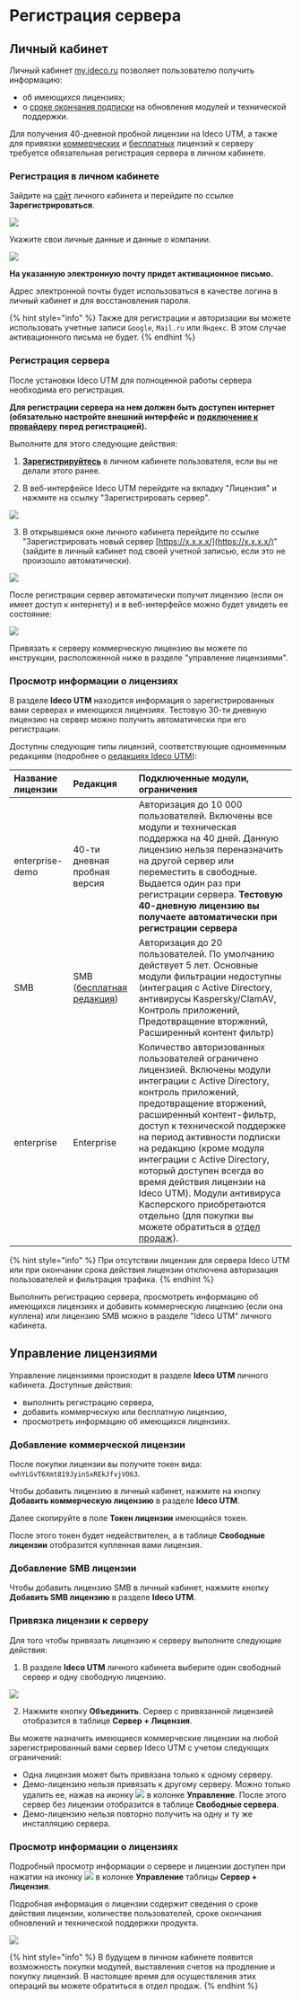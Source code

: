 # Регистрация сервера

## Личный кабинет

Личный кабинет [my.ideco.ru](http://my.ideco.ru/) позволяет пользователю получить информацию:

* об имеющихся лицензиях;
* о [сроке окончания подписки](https://2020.ideco.ru/development) на обновления модулей и технической поддержки.

Для получения 40-дневной пробной лицензии на Ideco UTM, а также для привязки [коммерческих](https://2020.ideco.ru/buy) и [бесплатных](https://ideco.ru/products/ics/free-edition) лицензий к серверу требуется обязательная регистрация сервера в личном кабинете.

### Регистрация в  личном кабинете

Зайдите на [сайт](https://my.ideco.ru/#/login/?next=/utm/license/) личного кабинета и перейдите по ссылке **Зарегистрироваться**.

![](../.gitbook/assets/1._регистрация.png)

Укажите свои личные данные и данные о компании.

![](../.gitbook/assets/reglk%20%281%29%20%281%29%20%282%29%20%282%29%20%282%29%20%282%29%20%281%29%20%283%29.png)

**На указанную электронную почту придет активационное письмо.**

Адрес электронной почты будет использоваться в качестве логина в личный кабинет и для восстановления пароля.

{% hint style="info" %}
Также для регистрации и авторизации вы можете использовать учетные записи `Google`, `Mail.ru` или `Яндекс`. В этом случае активационного письма не будет.
{% endhint %}



### Регистрация сервера

После установки Ideco UTM для полноценной работы сервера необходима его регистрация.

**Для регистрации сервера на нем должен быть доступен интернет \(обязательно настройте внешний интерфейс и** [**подключение к провайдеру**](../connection-to-provider/) **перед регистрацией\).**

Выполните для этого следующие действия:

1. [**Зарегистрируйтесь**](https://my.ideco.ru/register/) в личном кабинете пользователя, если вы не делали этого ранее.

2. В веб-интерфейсе Ideco UTM перейдите на вкладку "Лицензия" и нажмите на ссылку "Зарегистрировать сервер".

![](../.gitbook/assets/12025909.png)

3. В открывшемся окне личного кабинета перейдите по ссылке "Зарегистрировать новый сервер [https://x.x.x.x/](https://x.x.x.x/)" \(зайдите в личный кабинет под своей учетной записью, если это не произошло автоматически\).

![](../.gitbook/assets/reg_new_srv_new_lk.png)

После регистрации сервер автоматически получит лицензию \(если он имеет доступ к интернету\) и в веб-интерфейсе можно будет увидеть ее состояние:

![](../.gitbook/assets/4982956.jpg)

Привязать к серверу коммерческую лицензию вы можете по инструкции, расположенной ниже в разделе "управление лицензиями".

### Просмотр информации о лицензиях

В разделе **Ideco UTM** находится информация о зарегистрированных вами серверах и имеющихся лицензиях. Тестовую 30-ти дневную лицензию на сервер можно получить автоматически при его регистрации.

Доступны следующие типы лицензий, соответствующие одноименным редакциям \(подробнее о [редакциях Ideco UTM](https://ideco.ru/products/ics/editions)\):

| Название лицензии | Редакция | Подключенные модули, ограничения |
| :--- | :--- | :--- |
| enterprise-demo | 40-ти дневная пробная версия | Авторизация до 10 000 пользователей. Включены все модули и техническая поддержка на 40 дней. Данную лицензию нельзя переназначить на другой сервер или переместить в свободные. Выдается один раз при регистрации сервера. **Тестовую 40-дневную лицензию вы получаете автоматически при регистрации сервера** |
| SMB | SMB \([бесплатная редакция](https://ideco.ru/products/ics/free-edition)\) | Авторизация до 20 пользователей. По умолчанию действует 5 лет. Основные модули фильтрации недоступны \(интеграция с Active Directory, антивирусы Kaspersky/ClamAV, Контроль приложений, Предотвращение вторжений, Расширенный контент фильтр\) |
| enterprise | Enterprise | Количество авторизованных пользователей ограничено лицензией. Включены модули интеграции с Active Directory, контроль приложений, предотвращение вторжений, расширенный контент-фильтр, доступ к технической поддержке на период активности подписки на редакцию \(кроме модуля интеграции с Active Directory, который доступен всегда во время действия лицензии на Ideco UTM\). Модули антивируса Касперского приобретаются отдельно \(для покупки вы можете обратиться в [отдел продаж](https://2020.ideco.ru/contacts)\). |

{% hint style="info" %}
При отсутствии лицензии для сервера Ideco UTM или при окончании срока действия лицензии отключена авторизация пользователей и фильтрация трафика.
{% endhint %}

Выполнить регистрацию сервера, просмотреть информацию об имеющихся лицензиях и добавить коммерческую лицензию \(если она куплена\) или лицензию SMB можно в разделе "Ideco UTM" личного кабинета.

## Управление лицензиями

Управление лицензиями происходит в разделе **Ideco UTM** личного кабинета. Доступные действия:

* выполнить регистрацию сервера, 
* добавить коммерческую или бесплатную лицензию,
* просмотреть информацию об имеющихся лицензиях.

### Добавление коммерческой лицензии

После покупки лицензии вы получите токен вида: `owhYLGvT6Xmt819JyinSxREkJfvjVO63`.

Чтобы добавить лицензию в личный кабинет, нажмите на кнопку **Добавить коммерческую лицензию** в разделе **Ideco UTM**.

Далее скопируйте в поле **Токен лицензии** имеющийся токен.

После этого токен будет недействителен, а в таблице **Свободные лицензии** отобразится купленная вами лицензия.

### Добавление SMB лицензии

Чтобы добавить лицензию SMB в личный кабинет, нажмите кнопку **Добавить SMB лицензию** в разделе **Ideco UTM**.

### Привязка лицензии к серверу

Для того чтобы привязать лицензию к серверу выполните следующие действия: 

1. В разделе **Ideco UTM** личного кабинета выберите один свободный сервер и одну свободную лицензию.  

![](../.gitbook/assets/unitelicence.png)

2. Нажмите кнопку **Объединить**. Сервер с привязанной лицензией отобразится в таблице **Сервер + Лицензия**.

Вы можете назначить имеющиеся коммерческие лицензии на любой зарегистрированный вами сервер Ideco UTM с учетом следующих ограничений:

* Одна лицензия может быть привязана только к одному серверу.
* Демо-лицензию нельзя привязать к другому серверу. Можно только удалить ее, нажав на иконку ![](../.gitbook/assets/krest.png) в колонке **Управление**. После этого сервер без лицензии отобразится в таблице **Свободные сервера**.
* Демо-лицензию нельзя повторно получить на одну и ту же инсталляцию сервера.

### Просмотр информации о лицензиях

Подробный просмотр информации о сервере и лицензии доступен при нажатии на иконку ![](../.gitbook/assets/eye-icon%20%282%29%20%282%29%20%282%29%20%282%29%20%282%29%20%282%29%20%282%29%20%284%29%20%284%29%20%284%29%20%281%29.png) в колонке **Управление** таблицы **Сервер + Лицензия**.

Подробная информация о лицензии содержит сведения о сроке действия лицензии, количестве пользователей, сроке окончания обновлений и технической поддержки продукта.

![](../.gitbook/assets/showlicenece.png)

{% hint style="info" %}
В будущем в личном кабинете появится возможность покупки модулей, выставления счетов на продление и покупку лицензий. В настоящее время для осуществления этих операций вы можете обратиться в отдел продаж.
{% endhint %}

